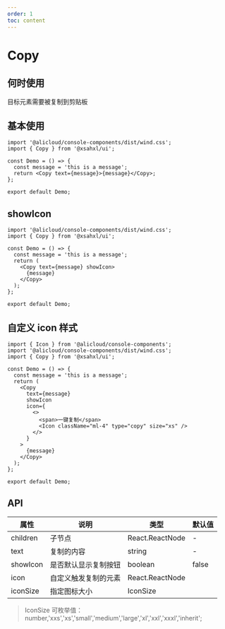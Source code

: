 ```yaml
---
order: 1
toc: content
---
```


# Copy

## 何时使用

目标元素需要被复制到剪贴板

## 基本使用

```tsx
import '@alicloud/console-components/dist/wind.css';
import { Copy } from '@xsahxl/ui';

const Demo = () => {
  const message = 'this is a message';
  return <Copy text={message}>{message}</Copy>;
};

export default Demo;
```

## showIcon

```tsx
import '@alicloud/console-components/dist/wind.css';
import { Copy } from '@xsahxl/ui';

const Demo = () => {
  const message = 'this is a message';
  return (
    <Copy text={message} showIcon>
      {message}
    </Copy>
  );
};

export default Demo;
```

## 自定义 icon 样式

```tsx
import { Icon } from '@alicloud/console-components';
import '@alicloud/console-components/dist/wind.css';
import { Copy } from '@xsahxl/ui';

const Demo = () => {
  const message = 'this is a message';
  return (
    <Copy
      text={message}
      showIcon
      icon={
        <>
          <span>一键复制</span>
          <Icon className="ml-4" type="copy" size="xs" />
        </>
      }
    >
      {message}
    </Copy>
  );
};

export default Demo;
```

## API

| 属性     | 说明                 | 类型            | 默认值 |
| -------- | -------------------- | --------------- | ------ |
| children | 子节点               | React.ReactNode | -      |
| text     | 复制的内容           | string          | -      |
| showIcon | 是否默认显示复制按钮 | boolean         | false  |
| icon     | 自定义触发复制的元素 | React.ReactNode |        |
| iconSize | 指定图标大小         | IconSize        |        |

> IconSize 可枚举值：number,'xxs','xs','small','medium','large','xl','xxl','xxxl','inherit';
